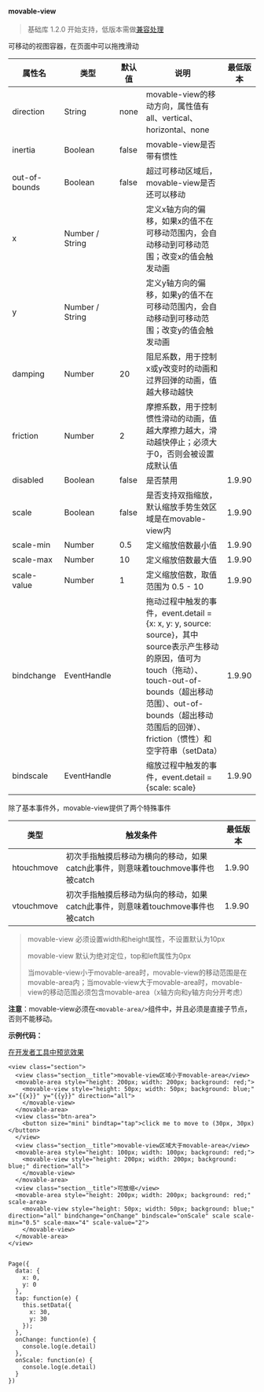 #### movable-view

> 基础库 1.2.0 开始支持，低版本需做[兼容处理](https://mp.weixin.qq.com/debug/wxadoc/dev/framework/compatibility.html)

可移动的视图容器，在页面中可以拖拽滑动

  属性名          |  类型              |  默认值  |  说明                                                                                                                                                                     |  最低版本 
------------------|--------------------|----------|---------------------------------------------------------------------------------------------------------------------------------------------------------------------------|-----------
  direction       |  String            |  none    |  movable-view的移动方向，属性值有all、vertical、horizontal、none                                                                                                          |           
  inertia         |  Boolean           |  false   |  movable-view是否带有惯性                                                                                                                                                 |           
  out-of-bounds   |  Boolean           |  false   |  超过可移动区域后，movable-view是否还可以移动                                                                                                                             |           
  x               |  Number / String   |          |  定义x轴方向的偏移，如果x的值不在可移动范围内，会自动移动到可移动范围；改变x的值会触发动画                                                                                |           
  y               |  Number / String   |          |  定义y轴方向的偏移，如果y的值不在可移动范围内，会自动移动到可移动范围；改变y的值会触发动画                                                                                |           
  damping         |  Number            |  20      |  阻尼系数，用于控制x或y改变时的动画和过界回弹的动画，值越大移动越快                                                                                                       |           
  friction        |  Number            |  2       |  摩擦系数，用于控制惯性滑动的动画，值越大摩擦力越大，滑动越快停止；必须大于0，否则会被设置成默认值                                                                        |           
  disabled        |  Boolean           |  false   |  是否禁用                                                                                                                                                                 |  1.9.90   
  scale           |  Boolean           |  false   |  是否支持双指缩放，默认缩放手势生效区域是在movable-view内                                                                                                                 |  1.9.90   
  scale-min       |  Number            |  0.5     |  定义缩放倍数最小值                                                                                                                                                       |  1.9.90   
  scale-max       |  Number            |  10      |  定义缩放倍数最大值                                                                                                                                                       |  1.9.90   
  scale-value     |  Number            |  1       |  定义缩放倍数，取值范围为 0.5 - 10                                                                                                                                        |  1.9.90   
  bindchange      |  EventHandle       |          |拖动过程中触发的事件，event.detail = {x: x, y: y, source: source}，其中source表示产生移动的原因，值可为touch（拖动）、touch-out-of-bounds（超出移动范围）、out-of-bounds（超出移动范围后的回弹）、friction（惯性）和空字符串（setData）|  1.9.90   
  bindscale       |  EventHandle       |          |  缩放过程中触发的事件，event.detail = {scale: scale}                                                                                                                      |  1.9.90   

除了基本事件外，movable-view提供了两个特殊事件

  类型         |  触发条件                                            |  最低版本 
---------------|------------------------------------------------------|-----------
  htouchmove   |初次手指触摸后移动为横向的移动，如果catch此事件，则意味着touchmove事件也被catch|  1.9.90   
  vtouchmove   |初次手指触摸后移动为纵向的移动，如果catch此事件，则意味着touchmove事件也被catch|  1.9.90   

> movable-view 必须设置width和height属性，不设置默认为10px
> 
> movable-view 默认为绝对定位，top和left属性为0px
> 
> 当movable-view小于movable-area时，movable-view的移动范围是在movable-area内；当movable-view大于movable-area时，movable-view的移动范围必须包含movable-area（x轴方向和y轴方向分开考虑）

**注意**：movable-view必须在`<movable-area/>`组件中，并且必须是直接子节点，否则不能移动。

**示例代码：**

[在开发者工具中预览效果](wechatide://minicode/7QWXwimf6PYG)

    <view class="section">
      <view class="section__title">movable-view区域小于movable-area</view>
      <movable-area style="height: 200px; width: 200px; background: red;">
        <movable-view style="height: 50px; width: 50px; background: blue;" x="{{x}}" y="{{y}}" direction="all">
        </movable-view>
      </movable-area>
      <view class="btn-area">
        <button size="mini" bindtap="tap">click me to move to (30px, 30px)</button>
      </view>
      <view class="section__title">movable-view区域大于movable-area</view>
      <movable-area style="height: 100px; width: 100px; background: red;">
        <movable-view style="height: 200px; width: 200px; background: blue;" direction="all">
        </movable-view>
      </movable-area>
      <view class="section__title">可放缩</view>
      <movable-area style="height: 200px; width: 200px; background: red;" scale-area>
        <movable-view style="height: 50px; width: 50px; background: blue;" direction="all" bindchange="onChange" bindscale="onScale" scale scale-min="0.5" scale-max="4" scale-value="2">
        </movable-view>
      </movable-area>
    </view>
    

    Page({
      data: {
        x: 0,
        y: 0
      },
      tap: function(e) {
        this.setData({
          x: 30,
          y: 30
        });
      },
      onChange: function(e) {
        console.log(e.detail)
      },
      onScale: function(e) {
        console.log(e.detail)
      }
    })
